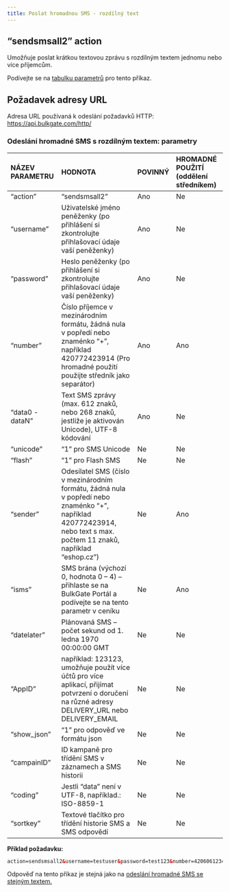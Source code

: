 ```yaml
---
title: Poslat hromadnou SMS - rozdílný text
---
```


## “sendsmsall2” action
Umožňuje poslat krátkou textovou zprávu s rozdílným textem jednomu nebo více příjemcům. 

Podívejte se na [tabulku parametrů](#odeslání-hromadné-sms-s-rozdílným-textem-parametry) pro tento příkaz.

## Požadavek adresy URL
Adresa URL používaná k odeslání požadavků HTTP: 
https://api.bulkgate.com/http/

### Odeslání hromadné SMS s rozdílným textem: parametry
|NÁZEV PARAMETRU|	HODNOTA|	POVINNÝ|	HROMADNÉ POUŽITÍ (oddělení středníkem)|
|:--- |:--- |:--- |:--- |
|“action”|	“sendsmsall2”|	Ano|	Ne|
|“username”	|Uživatelské jméno peněženky (po přihlášení si zkontrolujte přihlašovací údaje vaší peněženky)	|Ano|	Ne|
|“password”|	Heslo peněženky (po přihlášení si zkontrolujte přihlašovací údaje vaší peněženky)	|Ano	|Ne|
|“number”	|Číslo příjemce v mezinárodním formátu, žádná nula v popředí nebo znaménko “+”, například 420772423914 (Pro hromadné použití použijte středník jako separátor)|	Ano|	Ano|
|“data0 - dataN”|	Text SMS zprávy (max. 612 znaků, nebo 268 znaků, jestliže je aktivován Unicode), UTF-8 kódování|	Ano|	Ne|
|“unicode”|	“1” pro SMS Unicode|	Ne	|Ne|
|“flash”|	“1” pro Flash SMS|	Ne|	Ne|
|“sender”|	Odesílatel SMS (číslo v mezinárodním formátu, žádná nula v popředí nebo znaménko “+”, například 420772423914, nebo text s max. počtem 11 znaků, například “eshop.cz”)|	Ne|	Ano|
|“isms”	|SMS brána (výchozí 0, hodnota 0 – 4) – přihlaste se na BulkGate Portál a podívejte se na tento parametr v ceníku |	Ne	|Ano|
|“datelater”	|Plánovaná SMS – počet sekund od 1. ledna 1970 00:00:00 GMT|	Ne	|Ne|
|“AppID”|	například: 123123, umožňuje použít více účtů pro více aplikací, přijímat potvrzení o doručení na různé adresy DELIVERY_URL nebo DELIVERY_EMAIL|	Ne	|Ne|
|“show_json”|	“1” pro odpověď ve formátu json|	Ne|	Ne|
|“campainID”|	ID kampaně pro třídění SMS v záznamech a SMS historii	|Ne|	Ne|
|“coding”|	Jestli “data” není v UTF-8, například.: ISO-8859-1|	Ne|	Ne|
|“sortkey”	|Textové tlačítko pro třídění historie SMS a SMS odpovědí|	Ne|	Ne|

**Příklad požadavku:**
``` xml
action=sendsmsall2&username=testuser&password=test123&number=420606123456;420607123456&data0=Ahoj1&data1=Ahoj2
```

Odpověď na tento příkaz je stejná jako na [odeslání hromadné SMS se stejným textem.](http-low-level-api-send-bulk-sms-same-text.md)
